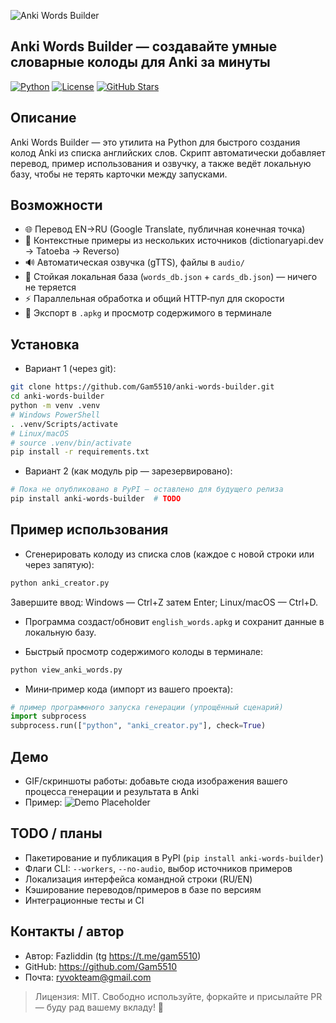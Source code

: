 ![Anki Words Builder](https://i.postimg.cc/prg84W0F/2025-10-01-142107.png)

## Anki Words Builder — создавайте умные словарные колоды для Anki за минуты

[![Python](https://img.shields.io/badge/Python-3.9%2B-blue.svg)](https://www.python.org/) [![License](https://img.shields.io/badge/License-MIT-green.svg)](LICENSE) [![GitHub Stars](https://img.shields.io/badge/stars-★%20на%20GitHub-informational.svg)](https://github.com/Gam5510/anki-words-builder)

## Описание
Anki Words Builder — это утилита на Python для быстрого создания колод Anki из списка английских слов. Скрипт автоматически добавляет перевод, пример использования и озвучку, а также ведёт локальную базу, чтобы не терять карточки между запусками.

## Возможности
- 🌐 Перевод EN→RU (Google Translate, публичная конечная точка)
- 🧠 Контекстные примеры из нескольких источников (dictionaryapi.dev → Tatoeba → Reverso)
- 🔊 Автоматическая озвучка (gTTS), файлы в `audio/`
- 🧰 Стойкая локальная база (`words_db.json` + `cards_db.json`) — ничего не теряется
- ⚡ Параллельная обработка и общий HTTP‑пул для скорости
- 🧾 Экспорт в `.apkg` и просмотр содержимого в терминале

## Установка
- Вариант 1 (через git):
```bash
git clone https://github.com/Gam5510/anki-words-builder.git
cd anki-words-builder
python -m venv .venv
# Windows PowerShell
. .venv/Scripts/activate
# Linux/macOS
# source .venv/bin/activate
pip install -r requirements.txt
```

- Вариант 2 (как модуль pip — зарезервировано):
```bash
# Пока не опубликовано в PyPI — оставлено для будущего релиза
pip install anki-words-builder  # TODO
```

## Пример использования
- Сгенерировать колоду из списка слов (каждое с новой строки или через запятую):
```bash
python anki_creator.py
```
Завершите ввод: Windows — Ctrl+Z затем Enter; Linux/macOS — Ctrl+D.

- Программа создаст/обновит `english_words.apkg` и сохранит данные в локальную базу.

- Быстрый просмотр содержимого колоды в терминале:
```bash
python view_anki_words.py
```

- Мини‑пример кода (импорт из вашего проекта):
```python
# пример программного запуска генерации (упрощённый сценарий)
import subprocess
subprocess.run(["python", "anki_creator.py"], check=True)
```

## Демо
- GIF/скриншоты работы: добавьте сюда изображения вашего процесса генерации и результата в Anki
- Пример: ![Demo Placeholder](https://user-images.githubusercontent.com/0000000/placeholder-demo.gif)

## TODO / планы
- Пакетирование и публикация в PyPI (`pip install anki-words-builder`)
- Флаги CLI: `--workers`, `--no-audio`, выбор источников примеров
- Локализация интерфейса командной строки (RU/EN)
- Кэширование переводов/примеров в базе по версиям
- Интеграционные тесты и CI

## Контакты / автор
- Автор: Fazliddin (tg https://t.me/gam5510)
- GitHub: https://github.com/Gam5510
- Почта: ryvokteam@gmail.com


> Лицензия: MIT. Свободно используйте, форкайте и присылайте PR — буду рад вашему вкладу! 🎉 
